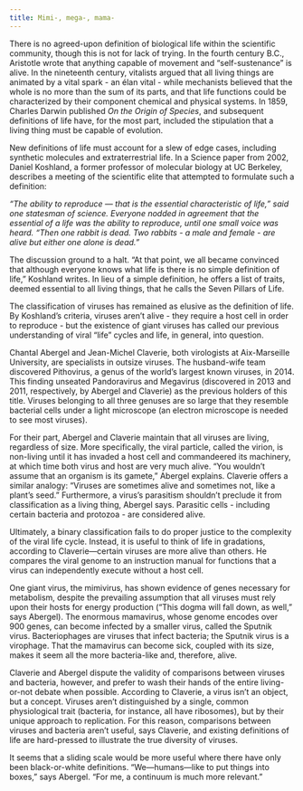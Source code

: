 ```yaml
---
title: Mimi-, mega-, mama-
---
```


There is no agreed-upon definition of biological life within the scientific community, though this is not for lack of trying. In the fourth century B.C., Aristotle wrote that anything capable of movement and “self-sustenance” is alive. In the nineteenth century, vitalists argued that all living things are animated by a vital spark - an élan vital - while mechanists believed that the whole is no more than the sum of its parts, and that life functions could be characterized by their component chemical and physical systems. In 1859, Charles Darwin published _On the Origin of Species_, and subsequent definitions of life have, for the most part, included the stipulation that a living thing must be capable of evolution. 

New definitions of life must account for a slew of edge cases, including synthetic molecules and extraterrestrial life. In a Science paper from 2002, Daniel Koshland, a former professor of molecular biology at UC Berkeley, describes a meeting of the scientific elite that attempted to formulate such a definition: 

_“The ability to reproduce — that is the essential characteristic of life,” said one statesman of science. Everyone nodded in agreement that the essential of a life was the ability to reproduce, until one small voice was heard. “Then one rabbit is dead. Two rabbits - a male and female - are alive but either one alone is dead.”_
	
The discussion ground to a halt. “At that point, we all became convinced that although everyone knows what life is there is no simple definition of life,” Koshland writes. In lieu of a simple definition, he offers a list of traits, deemed essential to all living things, that he calls the Seven Pillars of Life. 

The classification of viruses has remained as elusive as the definition of life. By Koshland’s criteria, viruses aren’t alive - they require a host cell in order to reproduce - but the existence of giant viruses has called our previous understanding of viral “life” cycles and life, in general, into question. 

Chantal Abergel and Jean-Michel Claverie, both virologists at Aix-Marseille University, are specialists in outsize viruses. The husband-wife team discovered Pithovirus, a genus of the world’s largest known viruses, in 2014. This finding unseated Pandoravirus and Megavirus (discovered in 2013 and 2011, respectively, by Abergel and Claverie) as the previous holders of this title. Viruses belonging to all three genuses are so large that they resemble bacterial cells under a light microscope (an electron microscope is needed to see most viruses). 

For their part, Abergel and Claverie maintain that all viruses are living, regardless of size. More specifically, the viral particle, called the virion, is non-living until it has invaded a host cell and commandeered its machinery, at which time both virus and host are very much alive. “You wouldn’t assume that an organism is its gamete,” Abergel explains. Claverie offers a similar analogy: “Viruses are sometimes alive and sometimes not, like a plant’s seed.” Furthermore, a virus’s parasitism shouldn’t preclude it from classification as a living thing, Abergel says. Parasitic cells - including certain bacteria and protozoa - are considered alive. 

Ultimately, a binary classification fails to do proper justice to the complexity of the viral life cycle. Instead, it is useful to think of life in gradations, according to Claverie—certain viruses are more alive than others. He compares the viral genome to an instruction manual for functions that a virus can independently execute without a host cell. 

One giant virus, the mimivirus, has shown evidence of genes necessary for metabolism, despite the prevailing assumption that all viruses must rely upon their hosts for energy production (“This dogma will fall down, as well,” says Abergel). The enormous mamavirus, whose genome encodes over 900 genes, can become infected by a smaller virus, called the Sputnik virus. Bacteriophages are viruses that infect bacteria; the Sputnik virus is a virophage. That the mamavirus can become sick, coupled with its size, makes it seem all the more bacteria-like and, therefore, alive. 

Claverie and Abergel dispute the validity of comparisons between viruses and bacteria, however, and prefer to wash their hands of the entire living-or-not debate when possible. According to Claverie, a virus isn’t an object, but a concept. Viruses aren’t distinguished by a single, common physiological trait (bacteria, for instance, all have ribosomes), but by their unique approach to replication. For this reason, comparisons between viruses and bacteria aren’t useful, says Claverie, and existing definitions of life are hard-pressed to illustrate the true diversity of viruses. 

It seems that a sliding scale would be more useful where there have only been black-or-white definitions. “We—humans—like to put things into boxes,” says Abergel. “For me, a continuum is much more relevant.” 



